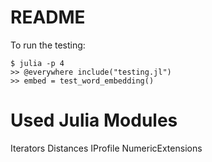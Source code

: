 README
=======================

To run the testing:

    $ julia -p 4
    >> @everywhere include("testing.jl")
    >> embed = test_word_embedding()

Used Julia Modules
======================

Iterators
Distances
IProfile
NumericExtensions
